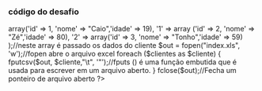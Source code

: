 ### código do desafio
<?php


$clientes = array(
    '0' => array('id' => 1, 'nome' => "Caio",'idade' => 19),
    '1' => array ('id' => 2, 'nome' => "Zé",'idade' => 80),
    '2' => array('id' => 3, 'nome' => "Tonho",'idade' => 59)
);//neste array é passado os dados do cliente


$out = fopen("index.xls", 'w');//fopen abre o arquivo excel
foreach ($clientes as $cliente)
{
    fputcsv($out, $cliente,"\t", '"');//fputs () é uma função embutida que é usada para escrever em um arquivo aberto.
}
fclose($out);//Fecha um ponteiro de arquivo aberto


?>